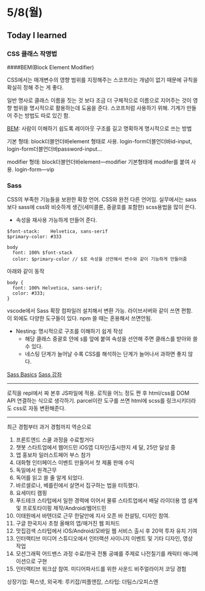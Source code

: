 # 5/8(월)

## Today I learned

### CSS 클래스 작명법

####BEM(Block Element Modifier)

CSS에서는 매개변수의 영향 범위를 지정해주는 스코프라는 개념이 없기 때문에 규칙을 확실히 정해 주는 게 좋다.

일반 명사로 클래스 이름을 짓는 것 보다 조금 더 구체적으로 이름으로 지어주는 것이 영향 범위을 명시적으로 활용하는데 도움을 준다. 스코프처럼 사용하기 위해. 기계가 만들어 주는 방법도 따로 있긴 함.

[BEM](https://en.bem.info/): 사람이 이해하기 쉽도록 레이아웃 구조를 길고 명확하게 명시적으로 쓰는 방법

기본 형태: block더블언더바element 형태로 사용. login-form더블언더바id-input, login-form더블언더바password-input...

modifier 형태: block더블언더바element—modifier 기본형태에 modifer를 붙여 사용. login-form—vip

### Sass
CSS의 부족한 기능들을 보완한 확장 언어. CSS와 완전 다른 언어임.
실무에서는 sass보다 sass에 css와 비슷하게 생긴(세미콜론, 중괄호를 포함한) scss용법을 많이 쓴다.
- 속성을 재사용 가능하게 만들어 준다.
```
$font-stack:    Helvetica, sans-serif
$primary-color: #333

body
  font: 100% $font-stack
  color: $primary-color // $로 속성을 선언해서 변수와 같이 기능하게 만들어줌
```
아래와 같이 동작
```
body {
  font: 100% Helvetica, sans-serif;
  color: #333;
}
```
<Live Sass Compiler> vscode에서 Sass 확장 컴파일러 설치해서 변환 가능. 라이브서버와 같이 쓰면 편함. 이 외에도 다양한 도구들이 있다. npm 쓸 때는 혼용해서 쓰면안됨.
- Nesting: 명시적으로 구조를 이해하기 쉽게 작성
	- 해당 클래스 중괄호 안에 `$`를 앞에 붙여 속성을 선언해 주면 클래스를 받아와 쓸 수 있다.
	- 네스팅 단계가 늘어날 수록 CSS를 해석하는 단계가 늘어나서 과하면 좋지 않다.

[Sass Basics](https://sass-lang.com/guide)
[Sass 강좌](https://velopert.com/1712)

---
로직을 repl에서 짜 본후 JS파일에 적용.
로직을 어느 정도 짠 후 html/css를 DOM API 연결하는 식으로 생각하기.
parcel이란 도구를 쓰면 html에 scss를 링크시키더라도 css로 자동 변환해준다.

---
최근 경험부터 과거 경험까지 역순으로
1. 프론트엔드 스쿨 과정을 수료할거다
1. 챗봇 스타트업에서 웹어드민 iOS앱 디자인/출시한지 세 달, 25만 달성 중
1. 앱 홍보차 일러스트페어 부스 참가
1. 대화형 인터페이스 이벤트 만들어서 첫 제품 판매 수익
1. 독일에서 원격근무
1. 독어를 읽고 쓸 줄 알게 되었다.
1. 바르셀로나, 베를린에서 살면서 집구하는 법을 터득했다.
1. 요세미티 캠핑
1. 푸드테크 스타텁에서 일한 경력에 이어서 물류 스타트업에서 배달 라이더용 앱 설계 및 프로토타이핑 제작/Android/웹어드민
1. 이태원에서 바텐더로 근무 한달만에 지사 오픈 바 컨설팅, 디자인 참여.
1. 구글 한국지사 초청 올해의 앱/매거진 웹 피처드
1. 맛집검색 스타텁에서 iOS/Android/모바일 웹 서비스 출시 후 20억 투자 유치 기여
1. 인터랙티브 미디어 스튜디오에서 인터랙션 사이니지 이벤트 및 기타 디자인, 영상 작업
1. 모션그래픽 어드밴스 과정 수료/한국 전통 공예를 주제로 나전칠기를 캐릭터 애니메이션으로 구현
1. 인터랙티브 워크샵 참여. 미디어파사드를 위한 사운드 비주얼라이저 코딩 경험

상장기업: 팍스넷, 외국계: 루키잡/피플앤잡, 스타텁: 더팀스/오피스엔
